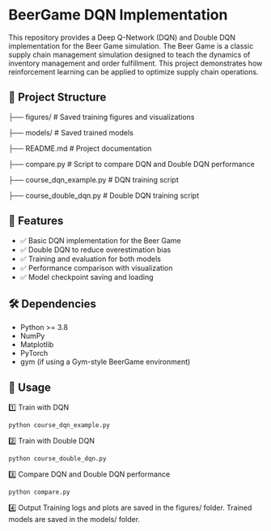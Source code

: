 # BeerGame DQN Implementation

This repository provides a Deep Q-Network (DQN) and Double DQN implementation for the Beer Game simulation. The Beer Game is a classic supply chain management simulation designed to teach the dynamics of inventory management and order fulfillment. This project demonstrates how reinforcement learning can be applied to optimize supply chain operations.

## 📂 Project Structure

├── figures/ # Saved training figures and visualizations

├── models/ # Saved trained models

├── README.md # Project documentation

├── compare.py # Script to compare DQN and Double DQN performance

├── course_dqn_example.py # DQN training script

├── course_double_dqn.py # Double DQN training script


## 🚀 Features

- ✅ Basic DQN implementation for the Beer Game
- ✅ Double DQN to reduce overestimation bias
- ✅ Training and evaluation for both models
- ✅ Performance comparison with visualization
- ✅ Model checkpoint saving and loading

## 🛠️ Dependencies

- Python >= 3.8
- NumPy
- Matplotlib
- PyTorch
- gym (if using a Gym-style BeerGame environment)

## 🧠 Usage

1️⃣ Train with DQN
```
python course_dqn_example.py
```
2️⃣ Train with Double DQN
```
python course_double_dqn.py
```
3️⃣ Compare DQN and Double DQN performance
```
python compare.py
```
4️⃣ Output
Training logs and plots are saved in the figures/ folder.
Trained models are saved in the models/ folder.

